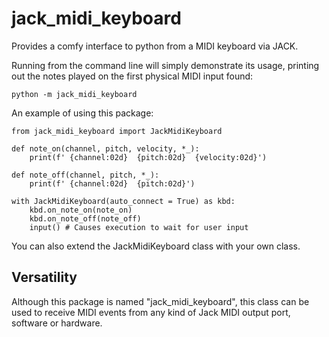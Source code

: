 # jack_midi_keyboard

Provides a comfy interface to python from a MIDI keyboard via JACK.

Running from the command line will simply demonstrate its usage, printing out
the notes played on the first physical MIDI input found:

	python -m jack_midi_keyboard

An example of using this package:

	from jack_midi_keyboard import JackMidiKeyboard

	def note_on(channel, pitch, velocity, *_):
		print(f' {channel:02d}  {pitch:02d}  {velocity:02d}')

	def note_off(channel, pitch, *_):
		print(f' {channel:02d}  {pitch:02d}')

	with JackMidiKeyboard(auto_connect = True) as kbd:
		kbd.on_note_on(note_on)
		kbd.on_note_off(note_off)
		input()	# Causes execution to wait for user input

You can also extend the JackMidiKeyboard class with your own class.

## Versatility

Although this package is named "jack_midi_keyboard", this class can be used to
receive MIDI events from any kind of Jack MIDI output port, software or
hardware.

